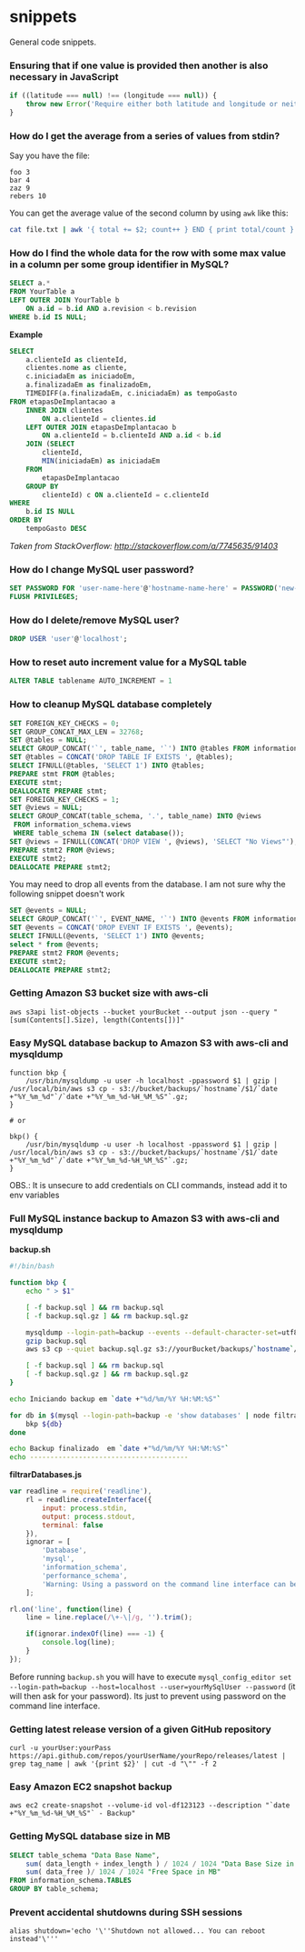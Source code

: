 # snippets
General code snippets.

### Ensuring that if one value is provided then another is also necessary in JavaScript

```javascript
if ((latitude === null) !== (longitude === null)) {
    throw new Error('Require either both latitude and longitude or neither')
}
```

### How do I get the average from a series of values from stdin?

Say you have the file:
```text
foo 3
bar 4
zaz 9
rebers 10
```

You can get the average value of the second column by using `awk` like this:

```bash
cat file.txt | awk '{ total += $2; count++ } END { print total/count }'
```

### How do I find the whole data for the row with some max value in a column per some group identifier in MySQL?

```sql
SELECT a.*
FROM YourTable a
LEFT OUTER JOIN YourTable b
    ON a.id = b.id AND a.revision < b.revision
WHERE b.id IS NULL;
```

**Example**
```sql
SELECT 
	a.clienteId as clienteId,
	clientes.nome as cliente, 
	c.iniciadaEm as iniciadoEm,
	a.finalizadaEm as finalizadoEm,
	TIMEDIFF(a.finalizadaEm, c.iniciadaEm) as tempoGasto
FROM etapasDeImplantacao a
	INNER JOIN clientes 
		ON a.clienteId = clientes.id
	LEFT OUTER JOIN etapasDeImplantacao b
    	ON a.clienteId = b.clienteId AND a.id < b.id
    JOIN (SELECT 
		clienteId, 
		MIN(iniciadaEm) as iniciadaEm
	FROM 
		etapasDeImplantacao 
	GROUP BY 
		clienteId) c ON a.clienteId = c.clienteId
WHERE 
	b.id IS NULL
ORDER BY
	tempoGasto DESC
```

_Taken from StackOverflow: http://stackoverflow.com/a/7745635/91403_

### How do I change MySQL user password?
```sql
SET PASSWORD FOR 'user-name-here'@'hostname-name-here' = PASSWORD('new-password-here');
FLUSH PRIVILEGES;
```

### How do I delete/remove MySQL user?
```sql
DROP USER 'user'@'localhost';
```

### How to reset auto increment value for a MySQL table

```sql
ALTER TABLE tablename AUTO_INCREMENT = 1
```

### How to cleanup MySQL database completely

```sql
SET FOREIGN_KEY_CHECKS = 0;
SET GROUP_CONCAT_MAX_LEN = 32768;
SET @tables = NULL;
SELECT GROUP_CONCAT('`', table_name, '`') INTO @tables FROM information_schema.tables WHERE table_schema = (SELECT DATABASE());
SET @tables = CONCAT('DROP TABLE IF EXISTS ', @tables);
SELECT IFNULL(@tables, 'SELECT 1') INTO @tables;
PREPARE stmt FROM @tables;
EXECUTE stmt;
DEALLOCATE PREPARE stmt;
SET FOREIGN_KEY_CHECKS = 1;
SET @views = NULL;
SELECT GROUP_CONCAT(table_schema, '.', table_name) INTO @views
 FROM information_schema.views
 WHERE table_schema IN (select database());
SET @views = IFNULL(CONCAT('DROP VIEW ', @views), 'SELECT "No Views"');
PREPARE stmt2 FROM @views;
EXECUTE stmt2;
DEALLOCATE PREPARE stmt2;
```

You may need to drop all events from the database. I am not sure why the following snippet doesn't work
```sql
SET @events = NULL;
SELECT GROUP_CONCAT('`', EVENT_NAME, '`') INTO @events FROM information_schema.events  WHERE EVENT_SCHEMA = (SELECT DATABASE());
SET @events = CONCAT('DROP EVENT IF EXISTS ', @events);
SELECT IFNULL(@events, 'SELECT 1') INTO @events;
select * from @events;
PREPARE stmt2 FROM @events;
EXECUTE stmt2;
DEALLOCATE PREPARE stmt2;
```

### Getting Amazon S3 bucket size with aws-cli
```shell
aws s3api list-objects --bucket yourBucket --output json --query "[sum(Contents[].Size), length(Contents[])]"
```
### Easy MySQL database backup to Amazon S3 with aws-cli and mysqldump
```shell
function bkp {
    /usr/bin/mysqldump -u user -h localhost -ppassword $1 | gzip | /usr/local/bin/aws s3 cp - s3://bucket/backups/`hostname`/$1/`date +"%Y_%m_%d"`/`date +"%Y_%m_%d-%H_%M_%S"`.gz;
}

# or

bkp() {
    /usr/bin/mysqldump -u user -h localhost -ppassword $1 | gzip | /usr/local/bin/aws s3 cp - s3://bucket/backups/`hostname`/$1/`date +"%Y_%m_%d"`/`date +"%Y_%m_%d-%H_%M_%S"`.gz;
}
```
OBS.: It is unsecure to add credentials on CLI commands, instead add it to env variables

### Full MySQL instance backup to Amazon S3 with aws-cli and mysqldump

**backup.sh**
```bash
#!/bin/bash

function bkp {
    echo " > $1"

    [ -f backup.sql ] && rm backup.sql 
    [ -f backup.sql.gz ] && rm backup.sql.gz

    mysqldump --login-path=backup --events --default-character-set=utf8 --result-file=backup.sql --single-transaction $1
    gzip backup.sql 
    aws s3 cp --quiet backup.sql.gz s3://yourBucket/backups/`hostname`/$1/`date +"%Y_%m_%d"`/$1`date +"-%d_%m_%Y-%H_%M_%S"`.gz;

    [ -f backup.sql ] && rm backup.sql 
    [ -f backup.sql.gz ] && rm backup.sql.gz
}

echo Iniciando backup em `date +"%d/%m/%Y %H:%M:%S"`

for db in $(mysql --login-path=backup -e 'show databases' | node filtrarDatabases.js); do
    bkp ${db}
done

echo Backup finalizado  em `date +"%d/%m/%Y %H:%M:%S"`
echo ---------------------------------------
```

**filtrarDatabases.js**
```javascript
var readline = require('readline'),
    rl = readline.createInterface({
        input: process.stdin,
        output: process.stdout,
        terminal: false
    }),
    ignorar = [
        'Database', 
        'mysql',
        'information_schema', 
        'performance_schema',
        'Warning: Using a password on the command line interface can be insecure.'
    ];

rl.on('line', function(line) {
    line = line.replace(/\+-\|/g, '').trim();

    if(ignorar.indexOf(line) === -1) {
        console.log(line);
    }
});
```

Before running `backup.sh` you will have to execute `mysql_config_editor set --login-path=backup --host=localhost --user=yourMySqlUser --password` (it will then ask for your password). Its just to prevent using password on the command line interface.

### Getting latest release version of a given GitHub repository
```shell
curl -u yourUser:yourPass https://api.github.com/repos/yourUserName/yourRepo/releases/latest | grep tag_name | awk '{print $2}' | cut -d "\"" -f 2
```
### Easy Amazon EC2 snapshot backup
```shell
aws ec2 create-snapshot --volume-id vol-df123123 --description "`date +"%Y_%m_%d-%H_%M_%S"` - Backup"
```

### Getting MySQL database size in MB
```sql
SELECT table_schema "Data Base Name",
    sum( data_length + index_length ) / 1024 / 1024 "Data Base Size in MB",
    sum( data_free )/ 1024 / 1024 "Free Space in MB"
FROM information_schema.TABLES
GROUP BY table_schema;
```

### Prevent accidental shutdowns during SSH sessions
```shell
alias shutdown='echo '\''Shutdown not allowed... You can reboot instead'\'''
```
